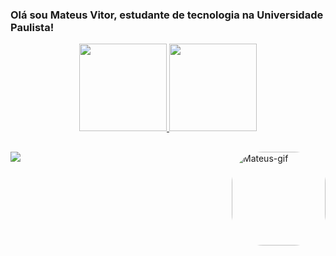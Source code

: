 ### Olá sou Mateus Vitor, estudante de tecnologia na Universidade Paulista! 

<div align="center">
  <a href="https://github.com/Mateusv01">
  <img height="140em" src="https://github-readme-stats.vercel.app/api?username=Mateusv01&show_icons=true&theme=dCobalto&include_all_commits=true&count_private=true"/>
  <img height="140em" src="https://github-readme-stats.vercel.app/api/top-langs/?username=Mateusv01&layout=compact&langs_count=7&theme=Cobalto"/>
</div>

##

 <a href="https://www.linkedin.com/in/mateus-vitor-cunha-dos-anjos-51256a235/" target="_blank"><img src="https://img.shields.io/badge/-LinkedIn-%230077B5?style=for-the-badge&logo=linkedin&logoColor=white" target="_blank"></a> 
<img align="right" alt="Mateus-gif" height="150" style="border-radius:50px;" src="https://cdn.discordapp.com/attachments/825472823971545121/1014917086503501832/picasion.com_808fe88decd91ead6b4d9eb5ac7f599e.gif">

